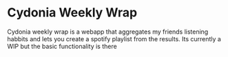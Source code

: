 # Cydonia Weekly Wrap
Cydonia weekly wrap is a webapp that aggregates my friends listening habbits and lets you create a spotify playlist from the results.
Its currently a WIP but the basic functionality is there